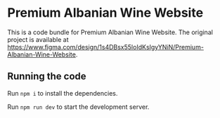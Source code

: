 
  # Premium Albanian Wine Website

  This is a code bundle for Premium Albanian Wine Website. The original project is available at https://www.figma.com/design/1s4DBsx55loIdKsIgyYNiN/Premium-Albanian-Wine-Website.

  ## Running the code

  Run `npm i` to install the dependencies.

  Run `npm run dev` to start the development server.
  